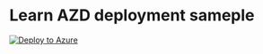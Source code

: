 
# Learn AZD deployment sameple

[![Deploy to Azure](https://aka.ms/deploytoazurebutton)](https://portal.azure.com/#create/Microsoft.Template/uri/https%3A%2F%2Fraw.githubusercontent.com%2Ffboucheros%2Flearn-azd%2Fzip-test%2Fdeployment%2Fazuredeploy.json)